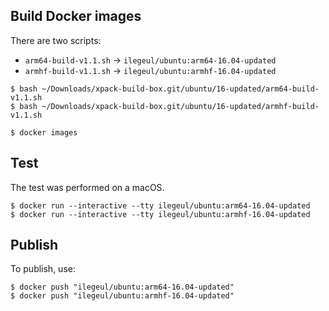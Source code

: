 
## Build Docker images

There are two scripts:

- `arm64-build-v1.1.sh` -> `ilegeul/ubuntu:arm64-16.04-updated`
- `armhf-build-v1.1.sh` -> `ilegeul/ubuntu:armhf-16.04-updated`

```console
$ bash ~/Downloads/xpack-build-box.git/ubuntu/16-updated/arm64-build-v1.1.sh
$ bash ~/Downloads/xpack-build-box.git/ubuntu/16-updated/armhf-build-v1.1.sh

$ docker images
```

## Test

The test was performed on a macOS.

```console
$ docker run --interactive --tty ilegeul/ubuntu:arm64-16.04-updated
$ docker run --interactive --tty ilegeul/ubuntu:armhf-16.04-updated
```

## Publish

To publish, use:

```console
$ docker push "ilegeul/ubuntu:arm64-16.04-updated"
$ docker push "ilegeul/ubuntu:armhf-16.04-updated"
```
